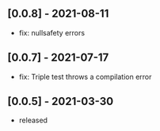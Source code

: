 ## [0.0.8] - 2021-08-11

* fix: nullsafety errors

## [0.0.7] - 2021-07-17

* fix: Triple test throws a compilation error

## [0.0.5] - 2021-03-30

* released
